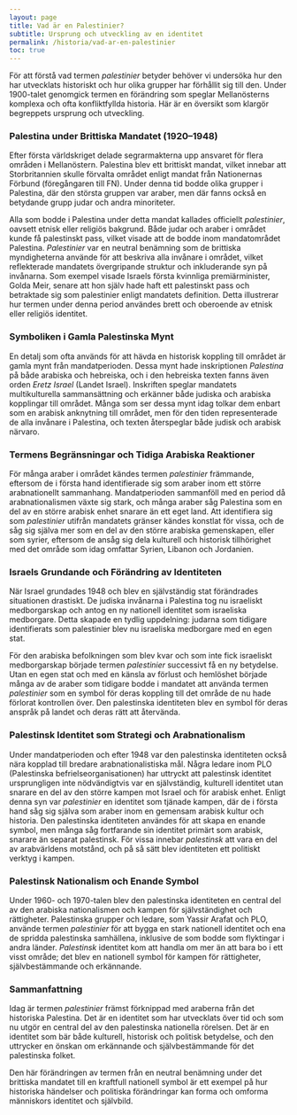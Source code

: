 ```yaml
---
layout: page
title: Vad är en Palestinier?
subtitle: Ursprung och utveckling av en identitet
permalink: /historia/vad-ar-en-palestinier
toc: true
---
```


För att förstå vad termen *palestinier* betyder behöver vi undersöka hur den har utvecklats historiskt och hur olika grupper har förhållit sig till den. Under 1900-talet genomgick termen en förändring som speglar Mellanösterns komplexa och ofta konfliktfyllda historia. Här är en översikt som klargör begreppets ursprung och utveckling.

### Palestina under Brittiska Mandatet (1920–1948)

Efter första världskriget delade segrarmakterna upp ansvaret för flera områden i Mellanöstern. Palestina blev ett brittiskt mandat, vilket innebar att Storbritannien skulle förvalta området enligt mandat från Nationernas Förbund (föregångaren till FN). Under denna tid bodde olika grupper i Palestina, där den största gruppen var araber, men där fanns också en betydande grupp judar och andra minoriteter.

Alla som bodde i Palestina under detta mandat kallades officiellt *palestinier*, oavsett etnisk eller religiös bakgrund. Både judar och araber i området kunde få palestinskt pass, vilket visade att de bodde inom mandatområdet Palestina. *Palestinier* var en neutral benämning som de brittiska myndigheterna använde för att beskriva alla invånare i området, vilket reflekterade mandatets övergripande struktur och inkluderande syn på invånarna. Som exempel visade Israels första kvinnliga premiärminister, Golda Meir, senare att hon själv hade haft ett palestinskt pass och betraktade sig som palestinier enligt mandatets definition. Detta illustrerar hur termen under denna period användes brett och oberoende av etnisk eller religiös identitet.

### Symboliken i Gamla Palestinska Mynt

En detalj som ofta används för att hävda en historisk koppling till området är gamla mynt från mandatperioden. Dessa mynt hade inskriptionen *Palestina* på både arabiska och hebreiska, och i den hebreiska texten fanns även orden *Eretz Israel* (Landet Israel). Inskriften speglar mandatets multikulturella sammansättning och erkänner både judiska och arabiska kopplingar till området. Många som ser dessa mynt idag tolkar dem enbart som en arabisk anknytning till området, men för den tiden representerade de alla invånare i Palestina, och texten återspeglar både judisk och arabisk närvaro.

### Termens Begränsningar och Tidiga Arabiska Reaktioner

För många araber i området kändes termen *palestinier* främmande, eftersom de i första hand identifierade sig som araber inom ett större arabnationellt sammanhang. Mandatperioden sammanföll med en period då arabnationalismen växte sig stark, och många araber såg Palestina som en del av en större arabisk enhet snarare än ett eget land. Att identifiera sig som *palestinier* utifrån mandatets gränser kändes konstlat för vissa, och de såg sig själva mer som en del av den större arabiska gemenskapen, eller som syrier, eftersom de ansåg sig dela kulturell och historisk tillhörighet med det område som idag omfattar Syrien, Libanon och Jordanien.

### Israels Grundande och Förändring av Identiteten

När Israel grundades 1948 och blev en självständig stat förändrades situationen drastiskt. De judiska invånarna i Palestina tog nu israeliskt medborgarskap och antog en ny nationell identitet som israeliska medborgare. Detta skapade en tydlig uppdelning: judarna som tidigare identifierats som palestinier blev nu israeliska medborgare med en egen stat.

För den arabiska befolkningen som blev kvar och som inte fick israeliskt medborgarskap började termen *palestinier* successivt få en ny betydelse. Utan en egen stat och med en känsla av förlust och hemlöshet började många av de araber som tidigare bodde i mandatet att använda termen *palestinier* som en symbol för deras koppling till det område de nu hade förlorat kontrollen över. Den palestinska identiteten blev en symbol för deras anspråk på landet och deras rätt att återvända.

### Palestinsk Identitet som Strategi och Arabnationalism

Under mandatperioden och efter 1948 var den palestinska identiteten också nära kopplad till bredare arabnationalistiska mål. Några ledare inom PLO (Palestinska befrielseorganisationen) har uttryckt att palestinsk identitet ursprungligen inte nödvändigtvis var en självständig, kulturell identitet utan snarare en del av den större kampen mot Israel och för arabisk enhet. Enligt denna syn var *palestinier* en identitet som tjänade kampen, där de i första hand såg sig själva som araber inom en gemensam arabisk kultur och historia. Den palestinska identiteten användes för att skapa en enande symbol, men många såg fortfarande sin identitet primärt som arabisk, snarare än separat palestinsk. För vissa innebar *palestinsk* att vara en del av arabvärldens motstånd, och på så sätt blev identiteten ett politiskt verktyg i kampen.

### Palestinsk Nationalism och Enande Symbol

Under 1960- och 1970-talen blev den palestinska identiteten en central del av den arabiska nationalismen och kampen för självständighet och rättigheter. Palestinska grupper och ledare, som Yassir Arafat och PLO, använde termen *palestinier* för att bygga en stark nationell identitet och ena de spridda palestinska samhällena, inklusive de som bodde som flyktingar i andra länder. *Palestinsk* identitet kom att handla om mer än att bara bo i ett visst område; det blev en nationell symbol för kampen för rättigheter, självbestämmande och erkännande.

### Sammanfattning

Idag är termen *palestinier* främst förknippad med araberna från det historiska Palestina. Det är en identitet som har utvecklats över tid och som nu utgör en central del av den palestinska nationella rörelsen. Det är en identitet som bär både kulturell, historisk och politisk betydelse, och den uttrycker en önskan om erkännande och självbestämmande för det palestinska folket.

Den här förändringen av termen från en neutral benämning under det brittiska mandatet till en kraftfull nationell symbol är ett exempel på hur historiska händelser och politiska förändringar kan forma och omforma människors identitet och självbild.